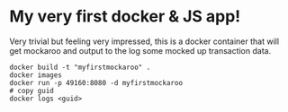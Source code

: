 # My very first docker & JS app!
Very trivial but feeling very impressed, this is a docker container that will get mockaroo and output 
to the log some mocked up transaction data.

```
docker build -t "myfirstmockaroo" .
docker images
docker run -p 49160:8080 -d myfirstmockaroo
# copy guid
docker logs <guid>
```